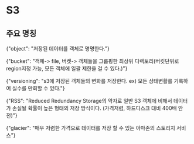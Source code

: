 # S3 

## 주요 명칭

{"object": "저장된 데이터를 객체로 명명한다."}

{"bucket": "객체-> file, 버켓-> 객체들을 그룹핑한 최상위 디렉토리(버킷단위로 region지정 가능, 모든 객체에 일괄 제한을 걸 수 있다.)"}

{"versioning": "s3에 저장된 객체들의 변화를 저장한다. ex) 모든 상태변활를 기록하여 실수를 만회할 수 있다."}

{"RSS": "Reduced Redundancy Storage의 약자로 일반 S3 객체에 비해서 데이터가 손실될 확률이 높은 형태의 저장 방식이다. (가격저렴, 하드디스크 대비 400배 안전)"}

{"glacier": "매우 저렴한 가격으로 데이터를 저장 할 수 있는 아마존의 스토리지 서비스"}

